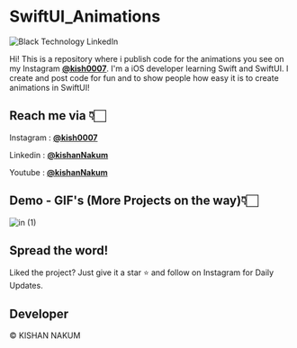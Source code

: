 # SwiftUI_Animations

![Black Technology LinkedIn](https://user-images.githubusercontent.com/8666236/91961047-4af0ef00-ed28-11ea-80c5-88bd8aa0d078.png)


Hi! This is a repository where i publish code for the animations you see on my Instagram  [**@kish0007**](https://www.instagram.com/kish0007/).
I'm a iOS developer learning Swift and SwiftUI. I create and post code for fun and to show people how easy it is to create animations in SwiftUI!


## Reach me via 👇🏻
Instagram : [**@kish0007**](https://www.instagram.com/kish0007/)

Linkedin : [**@kishanNakum**](https://www.linkedin.com/in/kishan-nakum-9a9a3a84)

Youtube : [**@kishanNakum**](https://www.youtube.com/channel/UChVt9Eu1dWAlsbUdv9PdGeg/)


## Demo - GIF's (More Projects on the way)👇🏻

![in (1)](https://user-images.githubusercontent.com/8666236/91962531-462d3a80-ed2a-11ea-9b67-c25a5c3ddab6.gif)



## Spread the word!
Liked the project? Just give it a star ⭐️ and follow on Instagram for Daily Updates.

## Developer
© KISHAN NAKUM
